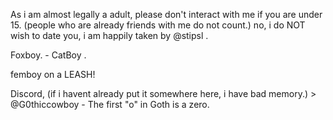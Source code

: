 As i am almost legally a adult, please don't interact with me if you are under 15. (people who are already friends with me do not count.) 
no, i do NOT wish to date you, i am happily taken by @stipsl .


Foxboy. - CatBoy .

femboy on a LEASH!

Discord, (if i havent already put it somewhere here, i have bad memory.) > @G0thiccowboy - The first "o" in Goth is a zero.
